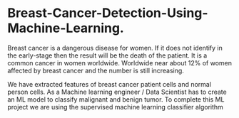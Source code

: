 # Breast-Cancer-Detection-Using-Machine-Learning.
Breast cancer is a dangerous disease for women. If it does not identify in the early-stage then the result will be the death of the patient. It is a common cancer in women worldwide. Worldwide near about 12% of women affected by breast cancer and the number is still increasing.

We have extracted features of breast cancer patient cells and normal person cells. As a Machine learning engineer / Data Scientist has to create an ML model to classify malignant and benign tumor. To complete this ML project we are using the supervised machine learning classifier algorithm
